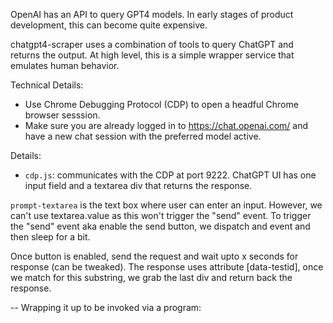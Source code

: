 OpenAI has an API to query GPT4 models. In early stages of product development, this can become quite expensive.

chatgpt4-scraper uses a combination of tools to query ChatGPT and returns the output. At high level, this is a simple wrapper service that emulates human behavior.

Technical Details:
- Use Chrome Debugging Protocol (CDP) to open a headful Chrome browser sesssion.
- Make sure you are already logged in to https://chat.openai.com/ and have a new chat session with the preferred model active.

Details:
- `cdp.js`: communicates with the CDP at port 9222. ChatGPT UI has one input field and a textarea div that returns the response.

`prompt-textarea` is the text box where user can enter an input. However, we can't use textarea.value as this won't trigger the "send" event.
To trigger the "send" event aka enable the send button, we dispatch and event and then sleep for a bit.

Once button is enabled, send the request and wait upto x seconds for response (can be tweaked).
The response uses attribute [data-testid], once we match for this substring, we grab the last div and return back the response.

--
Wrapping it up to be invoked via a program:


